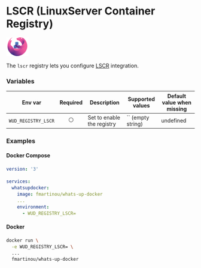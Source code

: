 # LSCR (LinuxServer Container Registry)
![logo](linuxserver.png)

The `lscr` registry lets you configure [LSCR](https://www.linuxserver.io/blog/wrap-up-warm-for-the-winter) integration.

### Variables

| Env var             | Required       | Description                | Supported values  | Default value when missing |
| ------------------- |:--------------:| -------------------------- | ----------------- | -------------------------- | 
| `WUD_REGISTRY_LSCR` | :white_circle: | Set to enable the registry | `` (empty string) | undefined                  |

### Examples

<!-- tabs:start -->
#### **Docker Compose**
```yaml
version: '3'

services:
  whatsupdocker:
    image: fmartinou/whats-up-docker
    ...
    environment:
      - WUD_REGISTRY_LSCR=
```
#### **Docker**
```bash
docker run \
  -e WUD_REGISTRY_LSCR= \
  ...
  fmartinou/whats-up-docker
```
<!-- tabs:end -->
